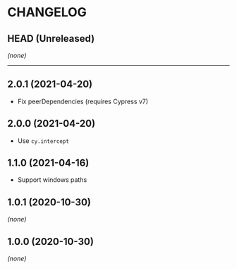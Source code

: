 CHANGELOG
=========

## HEAD (Unreleased)
_(none)_

---

## 2.0.1 (2021-04-20)
- Fix peerDependencies (requires Cypress v7)

## 2.0.0 (2021-04-20)
- Use `cy.intercept`

## 1.1.0 (2021-04-16)
- Support windows paths

## 1.0.1 (2020-10-30)
_(none)_

## 1.0.0 (2020-10-30)
_(none)_


